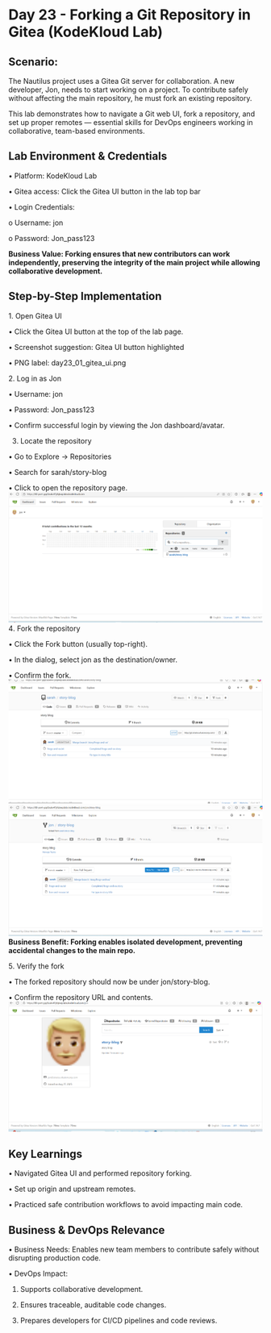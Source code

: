 # Day 23 - Forking a Git Repository in Gitea (KodeKloud Lab)
## Scenario:
The Nautilus project uses a Gitea Git server for collaboration. A new developer, Jon, needs to start working on a project. To contribute safely without affecting the main repository, he must fork an existing repository.

This lab demonstrates how to navigate a Git web UI, fork a repository, and set up proper remotes — essential skills for DevOps engineers working in collaborative, team-based environments.

## Lab Environment & Credentials
•	Platform: KodeKloud Lab

•	Gitea access: Click the Gitea UI button in the lab top bar

•	Login Credentials:

o	Username: jon

o	Password: Jon_pass123

**Business Value: Forking ensures that new contributors can work independently, preserving the integrity of the main project while allowing collaborative development.**

## Step-by-Step Implementation
1️. Open Gitea UI

•	Click the Gitea UI button at the top of the lab page.

•	Screenshot suggestion: Gitea UI button highlighted

•	PNG label: day23_01_gitea_ui.png

2️. Log in as Jon

•	Username: jon

•	Password: Jon_pass123

•	Confirm successful login by viewing the Jon dashboard/avatar.

3. Locate the repository

•	Go to Explore → Repositories

•	Search for sarah/story-blog

•	Click to open the repository page.
![Screenshot](screenshots/repo-search.png)
4️. Fork the repository

•	Click the Fork button (usually top-right).

•	In the dialog, select jon as the destination/owner.

•	Confirm the fork.
![Screenshot](screenshots/fork-button.png)
![Screenshot](screenshots/fork-dialog.png)
**Business Benefit: Forking enables isolated development, preventing accidental changes to the main repo.**

5️. Verify the fork

•	The forked repository should now be under jon/story-blog.

•	Confirm the repository URL and contents.
![Screenshot](screenshots/forked-repo-homepage.png)

## Key Learnings
• Navigated Gitea UI and performed repository forking.

•	Set up origin and upstream remotes.

•	Practiced safe contribution workflows to avoid impacting main code.

## Business & DevOps Relevance
•	Business Needs: Enables new team members to contribute safely without disrupting production code.

•	DevOps Impact:

1. Supports collaborative development.

2. Ensures traceable, auditable code changes.

3. Prepares developers for CI/CD pipelines and code reviews.
